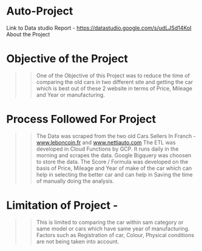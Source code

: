 # Auto-Project
Link to Data studio Report - https://datastudio.google.com/s/udLJSd14KoI
About the Project
# Objective of the Project
>> One of the Objective of this Project was to reduce the time of comparing the old cars in two different site and getting the car which is best out of these 2 website      in terms of Price, Mileage and Year or manufacturing. 


#  Process Followed For Project
>> The Data was scraped from the two old Cars Sellers In Franch - www.leboncoin.fr and www.nettiauto.com
>> The ETL was developed in Cloud Functions by GCP. It runs daily in the morning and scrapes the data. Google Bigquery was choosen to store the data. 
>> The Score / Formula was developed on the basis of Price, Mileage and Year of make of the car which can help in selecting the better car and can help in Saving the        time of manually doing the analysis. 

# Limitation of Project - 
>> This is limited to comparing the car within sam category or same model or cars which have same year of manufacturing. Factors such as Registration of car, Colour,        Physical conditions are not being taken into account.
